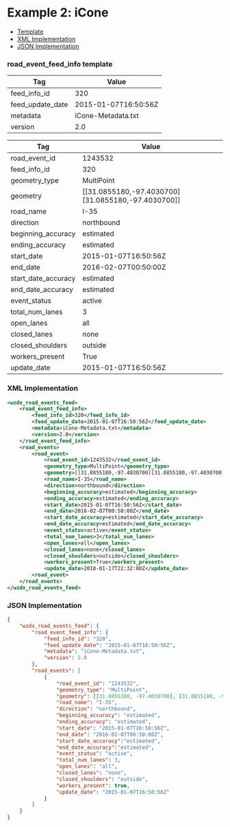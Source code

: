 # Example 2: iCone
- [Template](#road_event_feed_info-template)
- [XML Implementation](#xml-implementation)
- [JSON Implementation](#json-implementation)

### road_event_feed_info template
Tag | Value
--- | -----
feed_info_id | 320
feed_update_date | 2015-01-07T16:50:56Z
metadata | iCone-Metadata.txt
version | 2.0

Tag | Value
--- | -----
road_event_id | 1243532
feed_info_id | 320
geometry_type | MultiPoint
geometry | [[31.0855180,-97.4030700][31.0855180,-97.4030700]]
road_name | I-35
direction | northbound
beginning_accuracy | estimated
ending_accuracy | estimated
start_date | 2015-01-07T16:50:56Z
end_date | 2016-02-07T00:50:00Z
start_date_accuracy | estimated
end_date_accuracy | estimated
event_status | active
total_num_lanes | 3
open_lanes | all
closed_lanes | none
closed_shoulders | outside
workers_present | True
update_date | 2015-01-07T16:50:56Z

### XML Implementation
```xml
<wzdx_road_events_feed>
	<road_event_feed_info>
		<feed_info_id>320</feed_info_id>
		<feed_update_date>2015-01-07T16:50:56Z</feed_update_date>
		<metadata>iCone-Metadata.txt</metadata>
		<version>2.0</version>
	</road_event_feed_info>
	<road_events>
		<road_event>
			<road_event_id>1243532</road_event_id>
			<geometry_type>MultiPoint</geometry_type>
			<geometry>[[31.0855180,-97.4030700][31.0855180,-97.4030700]]</geometry>
			<road_name>I-35</road_name>
			<direction>northbound</direction>
			<beginning_accuracy>estimated</beginning_accuracy>
			<ending_accuracy>estimated</ending_accuracy>
			<start_date>2015-01-07T16:50:56Z</start_date>
			<end_date>2016-02-07T00:50:00Z</end_date>
			<start_date_accuracy>estimated</start_date_accuracy>
			<end_date_accuracy>estimated</end_date_accuracy>
			<event_status>active</event_status>
			<total_num_lanes>3</total_num_lanes>
			<open_lanes>all</open_lanes>
			<closed_lanes>none</closed_lanes>
			<closed_shoulders>outside</closed_shoulders>
			<workers_present>True</workers_present>
			<update_date>2018-01-17T22:32:00Z</update_date>
		<road_event>
	</road_events>
</wzdx_road_events_feed>
```

### JSON Implementation
```json
{
	"wzdx_road_events_feed": {
		"road_event_feed_info": {
			"feed_info_id": "320",
			"feed_update_date": "2015-01-07T16:50:56Z",
			"metadata": "iCone-Metadata.txt",
			"version": 2.0
		},
		"road_events": [
			{
				"road_event_id": "1243532",
				"geometry_type": "MultiPoint",
				"geometry": [[31.0855180, -97.4030700], [31.0855180, -97.4030700]],
				"road_name": "I-35",
				"direction": "northbound",
				"beginning_accuracy": "estimated",
				"ending_accuracy": "estimated",
				"start_date": "2015-01-07T16:50:56Z",
				"end_date": "2016-02-07T00:50:00Z",
				"start_date_accuracy":"estimated",
				"end_date_accuracy":"estimated",
				"event_status": "active",
				"total_num_lanes": 3,
				"open_lanes": "all",
				"closed_lanes": "none",
				"closed_shoulders": "outside",
				"workers_present": true,
				"update_date": "2015-01-07T16:50:56Z"
			}
		]
	}
}
```
